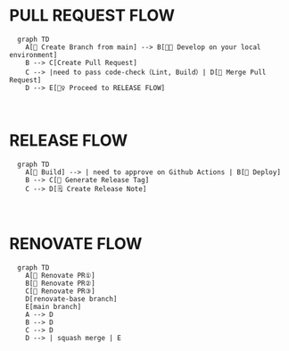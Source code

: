 # PULL REQUEST FLOW

```mermaid
  graph TD
    A[🌱 Create Branch from main] --> B[🧑‍💻 Develop on your local environment]
    B --> C[Create Pull Request]
    C --> |need to pass code-check（Lint, Build）| D[🔀 Merge Pull Request]
    D --> E[🏃‍♀️ Proceed to RELEASE FLOW]
```

<br>

# RELEASE FLOW

```mermaid
  graph TD
    A[👷 Build] --> | need to approve on Github Actions | B[🚀 Deploy]
    B --> C[🔖 Generate Release Tag]
    C --> D[🗒️ Create Release Note]
```

<br>

# RENOVATE FLOW

```mermaid
  graph TD
    A[📃 Renovate PR①]
    B[📃 Renovate PR②]
    C[📃 Renovate PR③]
    D[renovate-base branch]
    E[main branch]
    A --> D
    B --> D
    C --> D
    D --> | squash merge | E
```
